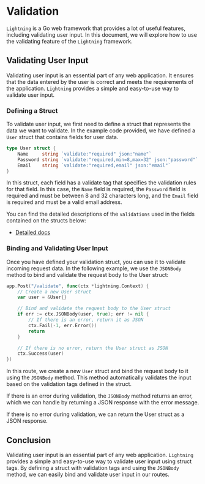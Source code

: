 # Validation

`Lightning` is a Go web framework that provides a lot of useful features, including validating user input. In this document, we will explore how to use the validating feature of the `Lightning` framework.

## Validating User Input

Validating user input is an essential part of any web application. It ensures that the data entered by the user is correct and meets the requirements of the application. `Lightning` provides a simple and easy-to-use way to validate user input.

### Defining a Struct

To validate user input, we first need to define a struct that represents the data we want to validate. In the example code provided, we have defined a `User` struct that contains fields for user data.

```go
type User struct {
	Name     string `validate:"required" json:"name"`
	Password string `validate:"required,min=8,max=32" json:"password"`
	Email    string `validate:"required,email" json:"email"`
}
```

In this struct, each field has a validate tag that specifies the validation rules for that field. In this case, the `Name` field is required, the `Password` field is required and must be between 8 and 32 characters long, and the `Email` field is required and must be a valid email address.

You can find the detailed descriptions of the `validations` used in the fields contained on the structs below:

* [Detailed docs](https://pkg.go.dev/github.com/go-playground/validator?tab=doc)

### Binding and Validating User Input

Once you have defined your validation struct, you can use it to validate incoming request data. In the following example, we use the `JSONBody` method to bind and validate the request body to the User struct:

```go
app.Post("/validate", func(ctx *lightning.Context) {
    // Create a new User struct
    var user = &User{}

    // Bind and validate the request body to the User struct
    if err := ctx.JSONBody(user, true); err != nil {
        // If there is an error, return it as JSON
        ctx.Fail(-1, err.Error())
        return
    }

    // If there is no error, return the User struct as JSON
    ctx.Success(user)
})
```

In this route, we create a new `User` struct and bind the request body to it using the `JSONBody` method. This method automatically validates the input based on the validation tags defined in the struct.

If there is an error during validation, the `JSONBody` method returns an error, which we can handle by returning a JSON response with the error message.

If there is no error during validation, we can return the User struct as a JSON response.

## Conclusion

Validating user input is an essential part of any web application. `Lightning` provides a simple and easy-to-use way to validate user input using struct tags. By defining a struct with validation tags and using the `JSONBody` method, we can easily bind and validate user input in our routes.